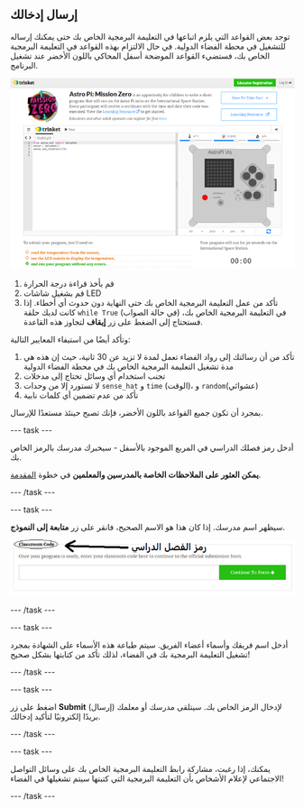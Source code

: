 ## إرسال إدخالك

توجد بعض القواعد التي يلزم اتباعها في التعليمة البرمجية الخاص بك حتى يمكنك إرساله للتشغيل في محطة الفضاء الدولية. في حال الالتزام بهذه القواعد في التعليمة البرمجية الخاص بك، فستضيء القواعد الموضحة أسفل المحاكي باللون الأخضر عند تشغيل البرنامج.

![التحقق](images/validation.png)

1. قم بأخذ قراءة درجة الحرارة
2. قم بشغيل شاشات LED
3. تأكد من عمل التعليمة البرمجية الخاص بك حتى النهاية دون حدوث أي أخطاء. إذا كانت لديك حلقة `while True` (في حالة الصواب) في التعليمة البرمجية الخاص بك، فستحتاج إلى الضغط على زر **إيقاف** لتجاوز هذه القاعدة.

وتأكد أيضًا من استيفاء المعايير التالية:

1. تأكد من أن رسالتك إلى رواد الفضاء تعمل لمدة لا تزيد عن 30 ثانية، حيث إن هذه هي مدة تشغيل التعليمة البرمجية الخاص بك في محطة الفضاء الدولية
2. تجنب استخدام أي وسائل تحتاج إلى مدخلات
3. لا تستورد إلا من وحدات `sense_hat` و `time` (الوقت)، و `random`(عشوائي)
4. تأكد من عدم تضمين أي كلمات نابية

بمجرد أن تكون جميع القواعد باللون الأخضر، فإنك تصبح حينئذ مستعدًا للإرسال.

--- task ---

أدخل رمز فصلك الدراسي في المربع الموجود بالأسفل - سيخبرك مدرسك بالرمز الخاص بك.

**يمكن العثور على الملاحظات الخاصة بالمدرسين والمعلمين** في خطوة [المقدمة](https://projects.raspberrypi.org/ar-SA/projects/astro-pi-mission-zero/1).

--- /task ---

--- task ---

سيظهر اسم مدرسك. إذا كان هذا هو الاسم الصحيح، فانقر على زر **متابعة إلى النموذج**.

![متابعة إلى النموذج](images/continue-to-form.png)

--- /task ---

--- task ---

أدخل اسم فريقك وأسماء أعضاء الفريق. سيتم طباعة هذه الأسماء على الشهادة بمجرد تشغيل التعليمة البرمجية بك في الفضاء، لذلك تأكد من كتابتها بشكل صحيح!

--- /task ---

--- task ---

اضغط على زر **Submit** (إرسال) لإدخال الرمز الخاص بك. سيتلقى مدرسك أو معلمك بريدًا إلكترونيًا لتأكيد إدخالك.

--- /task ---

--- task ---

يمكنك، إذا رغبت، مشاركة رابط التعليمة البرمجية الخاص بك على وسائل التواصل الاجتماعي لإعلام الأشخاص بأن التعليمة البرمجية التي كتبتها سيتم تشغيلها في الفضاء!

--- /task ---
